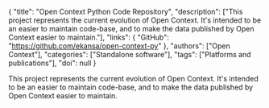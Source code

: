 {
  "title": "Open Context Python Code Repository",
  "description": ["This project represents the current evolution of Open Context. It's intended to be an easier to maintain code-base, and to make the data published by Open Context easier to maintain."],
  "links": {
    "GitHub": "https://github.com/ekansa/open-context-py"
  },
  "authors": ["Open Context"],
  "categories": ["Standalone software"],
  "tags": ["Platforms and publications"],
  "doi": null
}

<!-- Generated by csv2md.R – do not edit by hand -->

This project represents the current evolution of Open Context. It's intended to be an easier to maintain code-base, and to make the data published by Open Context easier to maintain.